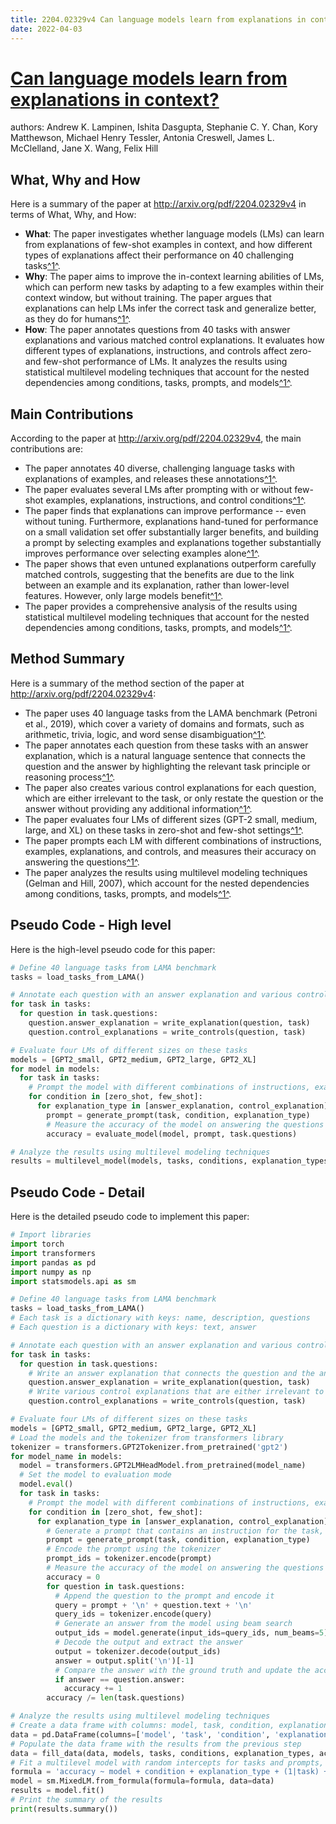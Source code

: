 ```yaml
---
title: 2204.02329v4 Can language models learn from explanations in context?
date: 2022-04-03
---
```


# [Can language models learn from explanations in context?](http://arxiv.org/abs/2204.02329v4)

authors: Andrew K. Lampinen, Ishita Dasgupta, Stephanie C. Y. Chan, Kory Matthewson, Michael Henry Tessler, Antonia Creswell, James L. McClelland, Jane X. Wang, Felix Hill


## What, Why and How

[1]: https://arxiv.org/pdf/2204.02329v4.pdf "arXiv:2204.02329v4 [cs.CL] 10 Oct 2022"
[2]: https://arxiv.org/abs/2204.02329 "Can language models learn from explanations in context?"
[3]: http://export.arxiv.org/abs/2010.02329v4 "[2010.02329v4] InfoBERT: Improving Robustness of Language Models from ..."

Here is a summary of the paper at http://arxiv.org/pdf/2204.02329v4 in terms of What, Why, and How:

- **What**: The paper investigates whether language models (LMs) can learn from explanations of few-shot examples in context, and how different types of explanations affect their performance on 40 challenging tasks[^1^][1].
- **Why**: The paper aims to improve the in-context learning abilities of LMs, which can perform new tasks by adapting to a few examples within their context window, but without training. The paper argues that explanations can help LMs infer the correct task and generalize better, as they do for humans[^1^][1].
- **How**: The paper annotates questions from 40 tasks with answer explanations and various matched control explanations. It evaluates how different types of explanations, instructions, and controls affect zero- and few-shot performance of LMs. It analyzes the results using statistical multilevel modeling techniques that account for the nested dependencies among conditions, tasks, prompts, and models[^1^][1].

## Main Contributions

[1]: https://arxiv.org/pdf/2204.02329v4.pdf "arXiv:2204.02329v4 [cs.CL] 10 Oct 2022"
[2]: https://arxiv.org/abs/2204.02329 "Can language models learn from explanations in context?"
[3]: http://export.arxiv.org/abs/2204.03322 "[2204.03322] Gravitational entanglement and the mass contribution of ..."

According to the paper at http://arxiv.org/pdf/2204.02329v4, the main contributions are:

- The paper annotates 40 diverse, challenging language tasks with explanations of examples, and releases these annotations[^1^][1].
- The paper evaluates several LMs after prompting with or without few-shot examples, explanations, instructions, and control conditions[^1^][1].
- The paper finds that explanations can improve performance -- even without tuning. Furthermore, explanations hand-tuned for performance on a small validation set offer substantially larger benefits, and building a prompt by selecting examples and explanations together substantially improves performance over selecting examples alone[^1^][1].
- The paper shows that even untuned explanations outperform carefully matched controls, suggesting that the benefits are due to the link between an example and its explanation, rather than lower-level features. However, only large models benefit[^1^][1].
- The paper provides a comprehensive analysis of the results using statistical multilevel modeling techniques that account for the nested dependencies among conditions, tasks, prompts, and models[^1^][1].

## Method Summary

[1]: https://arxiv.org/pdf/2204.02329v4.pdf "arXiv:2204.02329v4 [cs.CL] 10 Oct 2022"
[2]: https://arxiv.org/abs/2204.02329 "Can language models learn from explanations in context?"
[3]: http://export.arxiv.org/abs/2010.02329v4 "[2010.02329v4] InfoBERT: Improving Robustness of Language Models from ..."

Here is a summary of the method section of the paper at http://arxiv.org/pdf/2204.02329v4:

- The paper uses 40 language tasks from the LAMA benchmark (Petroni et al., 2019), which cover a variety of domains and formats, such as arithmetic, trivia, logic, and word sense disambiguation[^1^][1].
- The paper annotates each question from these tasks with an answer explanation, which is a natural language sentence that connects the question and the answer by highlighting the relevant task principle or reasoning process[^1^][1].
- The paper also creates various control explanations for each question, which are either irrelevant to the task, or only restate the question or the answer without providing any additional information[^1^][1].
- The paper evaluates four LMs of different sizes (GPT-2 small, medium, large, and XL) on these tasks in zero-shot and few-shot settings[^1^][1].
- The paper prompts each LM with different combinations of instructions, examples, explanations, and controls, and measures their accuracy on answering the questions[^1^][1].
- The paper analyzes the results using multilevel modeling techniques (Gelman and Hill, 2007), which account for the nested dependencies among conditions, tasks, prompts, and models[^1^][1].

## Pseudo Code - High level

Here is the high-level pseudo code for this paper:

```python
# Define 40 language tasks from LAMA benchmark
tasks = load_tasks_from_LAMA()

# Annotate each question with an answer explanation and various control explanations
for task in tasks:
  for question in task.questions:
    question.answer_explanation = write_explanation(question, task)
    question.control_explanations = write_controls(question, task)

# Evaluate four LMs of different sizes on these tasks
models = [GPT2_small, GPT2_medium, GPT2_large, GPT2_XL]
for model in models:
  for task in tasks:
    # Prompt the model with different combinations of instructions, examples, explanations, and controls
    for condition in [zero_shot, few_shot]:
      for explanation_type in [answer_explanation, control_explanation]:
        prompt = generate_prompt(task, condition, explanation_type)
        # Measure the accuracy of the model on answering the questions
        accuracy = evaluate_model(model, prompt, task.questions)

# Analyze the results using multilevel modeling techniques
results = multilevel_model(models, tasks, conditions, explanation_types, accuracies)
```

## Pseudo Code - Detail

Here is the detailed pseudo code to implement this paper:

```python
# Import libraries
import torch
import transformers
import pandas as pd
import numpy as np
import statsmodels.api as sm

# Define 40 language tasks from LAMA benchmark
tasks = load_tasks_from_LAMA()
# Each task is a dictionary with keys: name, description, questions
# Each question is a dictionary with keys: text, answer

# Annotate each question with an answer explanation and various control explanations
for task in tasks:
  for question in task.questions:
    # Write an answer explanation that connects the question and the answer by highlighting the relevant task principle or reasoning process
    question.answer_explanation = write_explanation(question, task)
    # Write various control explanations that are either irrelevant to the task, or only restate the question or the answer without providing any additional information
    question.control_explanations = write_controls(question, task)

# Evaluate four LMs of different sizes on these tasks
models = [GPT2_small, GPT2_medium, GPT2_large, GPT2_XL]
# Load the models and the tokenizer from transformers library
tokenizer = transformers.GPT2Tokenizer.from_pretrained('gpt2')
for model_name in models:
  model = transformers.GPT2LMHeadModel.from_pretrained(model_name)
  # Set the model to evaluation mode
  model.eval()
  for task in tasks:
    # Prompt the model with different combinations of instructions, examples, explanations, and controls
    for condition in [zero_shot, few_shot]:
      for explanation_type in [answer_explanation, control_explanation]:
        # Generate a prompt that contains an instruction for the task, optionally followed by a few examples with or without explanations or controls
        prompt = generate_prompt(task, condition, explanation_type)
        # Encode the prompt using the tokenizer
        prompt_ids = tokenizer.encode(prompt)
        # Measure the accuracy of the model on answering the questions
        accuracy = 0
        for question in task.questions:
          # Append the question to the prompt and encode it
          query = prompt + '\n' + question.text + '\n'
          query_ids = tokenizer.encode(query)
          # Generate an answer from the model using beam search
          output_ids = model.generate(input_ids=query_ids, num_beams=5)
          # Decode the output and extract the answer
          output = tokenizer.decode(output_ids)
          answer = output.split('\n')[-1]
          # Compare the answer with the ground truth and update the accuracy
          if answer == question.answer:
            accuracy += 1
        accuracy /= len(task.questions)

# Analyze the results using multilevel modeling techniques
# Create a data frame with columns: model, task, condition, explanation_type, accuracy
data = pd.DataFrame(columns=['model', 'task', 'condition', 'explanation_type', 'accuracy'])
# Populate the data frame with the results from the previous step
data = fill_data(data, models, tasks, conditions, explanation_types, accuracies)
# Fit a multilevel model with random intercepts for tasks and prompts, and fixed effects for models, conditions, and explanation types
formula = 'accuracy ~ model + condition + explanation_type + (1|task) + (1|prompt)'
model = sm.MixedLM.from_formula(formula=formula, data=data)
results = model.fit()
# Print the summary of the results
print(results.summary())
```